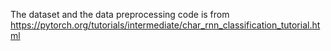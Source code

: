 The dataset and the data preprocessing code is from https://pytorch.org/tutorials/intermediate/char_rnn_classification_tutorial.html
